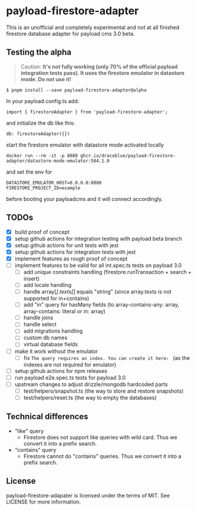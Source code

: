 # payload-firestore-adapter

This is an unofficial and completely experimental and not at all finished firestore database adapter for payload cms 3.0 beta.

## Testing the alpha

> Caution: **It's not fully working (only 70% of the official payload integration tests pass). It uses the firestore emulator in datastore mode. Do not use it!**

```console
$ pnpm install --save payload-firestore-adapter@alpha
```

In your payload.config.ts add:

```
import { firestoreAdapter } from 'payload-firestore-adapter';
```

and initialize the db like this:

```
db: firestoreAdapter({})
```

start the firestore emulator with datastore mode activated locally

```
docker run --rm -it -p 8080 ghcr.io/dracoblue/payload-firestore-adapter/datastore-mode-emulator:504.1.0
```
and set the env for

```
DATASTORE_EMULATOR_HOST=0.0.0.0:8080
FIRESTORE_PROJECT_ID=example 
```
before booting your payloadcms and it will connect accordingly.

## TODOs

- [x] build proof of concept
- [x] setup github actions for integration testing with payload beta branch
- [x] setup github actions for unit tests with jest
- [x] setup github actions for integration tests with jest
- [x] implement features as rough proof of concept
- [ ] implement features to be valid for all int.spec.ts tests on payload 3.0
  - [ ] add unique constraints handling (firestore.runTransaction + search + insert)
  - [ ] add locale handling
  - [ ] handle array[*].texts[*] equals "string" (since array.texts is not supported for in+contains)
  - [ ] add "in" query for hasMany fields (to array-contains-any: array, array-contains: literal or in: array)
  - [ ] handle joins
  - [ ] handle select
  - [ ] add migrations handling
  - [ ] custom db names
  - [ ] virtual database fields
- [ ] make it work without the emulator
  - [ ] fix `The query requires an index. You can create it here: ` (as the indexes are not required for emulator)
- [ ] setup github actions for npm releases
- [ ] run payload e2e.spec.ts tests for payload 3.0
- [ ] upstream changes to adjust drizzle/mongodb hardcoded parts
  - [ ] test/helpers/snapshot.ts (the way to store and restore snapshots)
  - [ ] test/helpers/reset.ts (the way to empty the databases)

## Technical differences

* "like" query
  * Firestore does not support like queries with wild card. Thus we convert it into a prefix search.
* "contains" query
  * Firestore cannot do "contains" queries. Thus we convert it into a prefix search.

## License

payload-firestore-adapater is licensed under the terms of MIT. See LICENSE for more information.
